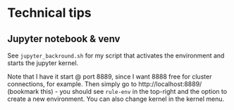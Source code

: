 # Technical tips

## Jupyter notebook & venv

See `jupyter_backround.sh` for my script that activates the environment and starts the jupyter kernel.  

Note that I have it start @ port 8889, since I want 8888 free for cluster connections, for example.
Then simply go to http://localhost:8889/ (bookmark this) - you should see `rule-env` in the top-right and the option to create a new environment.
You can also change kernel in the kernel menu.

<!-- [Start IPython with venv](https://stackoverflow.com/questions/20327621/calling-ipython-from-a-virtualenv) -->